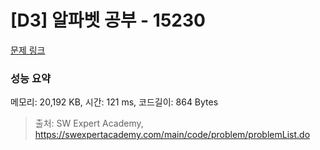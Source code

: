 # [D3] 알파벳 공부 - 15230 

[문제 링크](https://swexpertacademy.com/main/code/problem/problemDetail.do?contestProbId=AYLnMQT6vPADFATf) 

### 성능 요약

메모리: 20,192 KB, 시간: 121 ms, 코드길이: 864 Bytes



> 출처: SW Expert Academy, https://swexpertacademy.com/main/code/problem/problemList.do